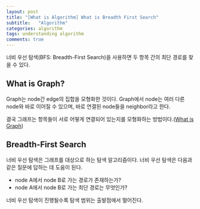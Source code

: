```yaml
---
layout: post
title: "[What is Algorithm] What is Breadth First Search"
subtitle:   "Algorithm"
categories: algorithm
tags: understanding algorithm
comments: true
---
```


너비 우선 탐색(BFS: Breadth-First Search)을 사용하면 두 항목 간의 최단 경로를 찾을 수 있다. 



## What is Graph?

Graph는 node간 edge의 집합을 모형화한 것이다. Graph에서 node는 여러 다른 node와 바로 이어질 수 있으며, 바로 연결된 node들을 neighbor라고 한다. 

결국 그래프는 항목들이 서로 어떻게 연결되어 있는지를 모형화하는 방법이다.([What is Graph](https://github.com/JaeWC/TIL/blob/master/Algorithm/%5BDataStructure%5D%20What%20is%20Graph.md))



## Breadth-First Search

너비 우선 탐색은 그래프를 대상으로 하는 탐색 알고리즘이다. 너비 우선 탐색은 다음과 같은 질문에 답하는 데 도움이 된다.

- node A에서 node B로 가는 경로가 존재하는가?
- node A에서 node B로 가는 최단 경로는 무엇인가?

너비 우선 탐색이 진행될수록 탐색 범위는 출발점에서 멀어진다. 